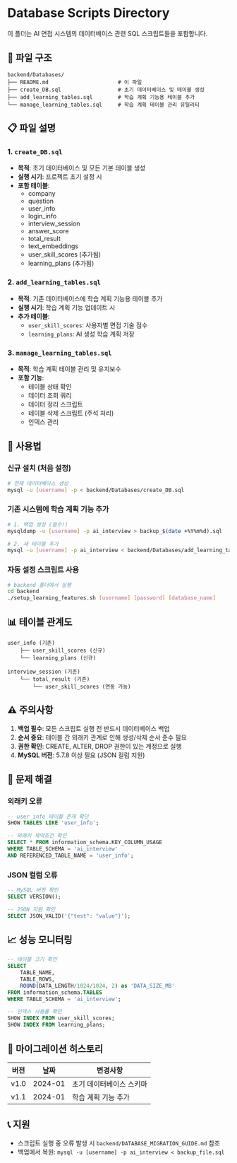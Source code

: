# Database Scripts Directory

이 폴더는 AI 면접 시스템의 데이터베이스 관련 SQL 스크립트들을 포함합니다.

## 📁 파일 구조

```
backend/Databases/
├── README.md                      # 이 파일
├── create_DB.sql                  # 초기 데이터베이스 및 테이블 생성
├── add_learning_tables.sql        # 학습 계획 기능용 테이블 추가
└── manage_learning_tables.sql     # 학습 계획 테이블 관리 유틸리티
```

## 📋 파일 설명

### 1. `create_DB.sql`
- **목적**: 초기 데이터베이스 및 모든 기본 테이블 생성
- **실행 시기**: 프로젝트 초기 설정 시
- **포함 테이블**: 
  - company
  - question  
  - user_info
  - login_info
  - interview_session
  - answer_score
  - total_result
  - text_embeddings
  - user_skill_scores (추가됨)
  - learning_plans (추가됨)

### 2. `add_learning_tables.sql`
- **목적**: 기존 데이터베이스에 학습 계획 기능용 테이블 추가
- **실행 시기**: 학습 계획 기능 업데이트 시
- **추가 테이블**:
  - `user_skill_scores`: 사용자별 면접 기술 점수
  - `learning_plans`: AI 생성 학습 계획 저장

### 3. `manage_learning_tables.sql`
- **목적**: 학습 계획 테이블 관리 및 유지보수
- **포함 기능**:
  - 테이블 상태 확인
  - 데이터 조회 쿼리
  - 데이터 정리 스크립트
  - 테이블 삭제 스크립트 (주석 처리)
  - 인덱스 관리

## 🚀 사용법

### 신규 설치 (처음 설정)
```bash
# 전체 데이터베이스 생성
mysql -u [username] -p < backend/Databases/create_DB.sql
```

### 기존 시스템에 학습 계획 기능 추가
```bash
# 1. 백업 생성 (필수!)
mysqldump -u [username] -p ai_interview > backup_$(date +%Y%m%d).sql

# 2. 새 테이블 추가
mysql -u [username] -p ai_interview < backend/Databases/add_learning_tables.sql
```

### 자동 설정 스크립트 사용
```bash
# backend 폴더에서 실행
cd backend
./setup_learning_features.sh [username] [password] [database_name]
```

## 📊 테이블 관계도

```
user_info (기존)
    ├── user_skill_scores (신규)
    └── learning_plans (신규)

interview_session (기존)
    └── total_result (기존)
        └── user_skill_scores (연동 가능)
```

## ⚠️ 주의사항

1. **백업 필수**: 모든 스크립트 실행 전 반드시 데이터베이스 백업
2. **순서 중요**: 테이블 간 외래키 관계로 인해 생성/삭제 순서 준수 필요
3. **권한 확인**: CREATE, ALTER, DROP 권한이 있는 계정으로 실행
4. **MySQL 버전**: 5.7.8 이상 필요 (JSON 컬럼 지원)

## 🔧 문제 해결

### 외래키 오류
```sql
-- user_info 테이블 존재 확인
SHOW TABLES LIKE 'user_info';

-- 외래키 제약조건 확인
SELECT * FROM information_schema.KEY_COLUMN_USAGE 
WHERE TABLE_SCHEMA = 'ai_interview' 
AND REFERENCED_TABLE_NAME = 'user_info';
```

### JSON 컬럼 오류
```sql
-- MySQL 버전 확인
SELECT VERSION();

-- JSON 지원 확인
SELECT JSON_VALID('{"test": "value"}');
```

## 📈 성능 모니터링

```sql
-- 테이블 크기 확인
SELECT 
    TABLE_NAME,
    TABLE_ROWS,
    ROUND(DATA_LENGTH/1024/1024, 2) as 'DATA_SIZE_MB'
FROM information_schema.TABLES 
WHERE TABLE_SCHEMA = 'ai_interview';

-- 인덱스 사용률 확인
SHOW INDEX FROM user_skill_scores;
SHOW INDEX FROM learning_plans;
```

## 🔄 마이그레이션 히스토리

| 버전 | 날짜 | 변경사항 |
|------|------|----------|
| v1.0 | 2024-01 | 초기 데이터베이스 스키마 |
| v1.1 | 2024-01 | 학습 계획 기능 추가 |

## 📞 지원

- 스크립트 실행 중 오류 발생 시 `backend/DATABASE_MIGRATION_GUIDE.md` 참조
- 백업에서 복원: `mysql -u [username] -p ai_interview < backup_file.sql`